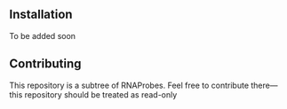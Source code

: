 ## Installation
To be added soon

## Contributing
This repository is a subtree of RNAProbes. Feel free to contribute there—this 
repository should be treated as read-only